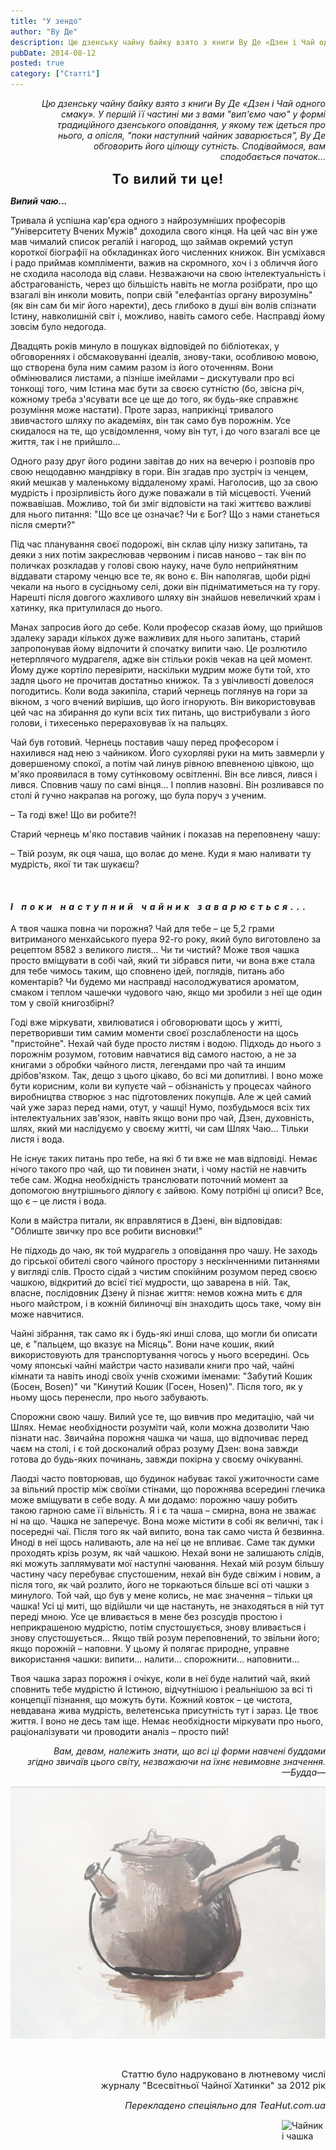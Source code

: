```yaml
---
title: "У зендо"
author: "Ву Де"
description: Цю дзенську чайну байку взято з книги Ву Де «Дзен і Чай одного смаку». У першій її частині ми з вами "вип'ємо чаю" у формі традиційного дзенського оповідання, у якому теж ідеться про нього, а опісля, "поки наступний чайник заварюється", Ву Де обговорить його цілющу сутність.
pubDate: 2014-08-12
posted: true
category: ["Статті"]
---
```


<p style="padding-left: 50px; text-align: end;"><em>Цю дзенську чайну байку взято з книги Ву Де «Дзен і Чай одного смаку». У першій її частині ми з вами "вип'ємо чаю" у формі традиційного дзенського оповідання, у якому теж ідеться про нього, а опісля, "поки наступний чайник заварюється", Ву Де обговорить його цілющу сутність. Сподіваймося, вам сподобається початок...</em></p>


<p style="text-align: center;"><span style="font-size: 16pt; letter-spacing: 1px"><strong>То вилий ти це!</strong></span></p>

**_Випий чаю..._**

Тривала й успішна кар'єра одного з найрозумніших професорів "Університету Вчених Мужів" доходила свого кінця. На цей час він уже мав чималий список регалій і нагород, що займав окремий уступ короткої біографії на обкладинках його численних книжок. Він усміхався і радо приймав компліменти, важив на скромного, хоч і з обличчя його не сходила насолода від слави. Незважаючи на свою інтелектуальність і абстрагованість, через що більшість навіть не могла розібрати, про що взагалі він инколи мовить, попри свій "елефантіаз органу вирозумінь" (як він сам би міг його наректи), десь глибоко в душі він волів спізнати Істину, навколишній світ і, можливо, навіть самого себе. Насправді йому зовсім було недогода.

Двадцять років минуло в пошуках відповідей по бібліотеках, у обговореннях і обсмаковуванні ідеалів, знову-таки, особливою мовою, що створена була ним самим разом із його оточенням. Вони обмінювалися листами, а пізніше імейлами – дискутували про всі тонкощі того, чим Істина має бути за своєю сутністю (бо, звісна річ, кожному треба з'ясувати все це ще до того, як будь-яке справжнє розуміння може настати). Проте зараз, наприкінці тривалого звивчастого шляху по академіях, він так само був порожнім. Усе скидалося на те, що усвідомлення, чому він тут, і до чого взагалі все це життя, так і не прийшло...

Одного разу друг його родини завітав до них на вечерю і розповів про свою нещодавню мандрівку в гори. Він згадав про зустріч із ченцем, який мешкав у маленькому віддаленому храмі. Наголосив, що за свою мудрість і прозірливість його дуже поважали в тій місцевості. Учений пожвавішав. Можливо, той би зміг відповісти на такі життєво важливі для нього питання: "Що все це означає? Чи є Бог? Що з нами станеться після смерти?"

Під час планування своєї подорожі, він склав цілу низку запитань, та деяки з них потім закреслював червоним і писав наново – так він по поличках розкладав у голові свою науку, наче було неприйнятним віддавати старому ченцю все те, як воно є. Він наполягав, щоби рідні чекали на нього в сусідньому селі, доки він підніматиметься на ту гору. Нарешті після довгого жахливого шляху він знайшов невеличкий храм і хатинку, яка притулилася до нього.

Манах запросив його до себе. Коли професор сказав йому, що прийшов здалеку заради кількох дуже важливих для нього запитань, старий запропонував йому відпочити й спочатку випити чаю. Це розлютило нетерплячого мудрагеля, адже він стільки років чекав на цей момент. Йому дуже кортіло перевірити, наскільки мудрим може бути той, хто задля цього не прочитав достатньо книжок. Та з увічливості довелося погодитись. Коли вода закипіла, старий чернець поглянув на гори за вікном, з чого вчений вирішив, що його ігнорують. Він використовував цей час на збирання до купи всіх тих питань, що вистрибували з його голови, і тихесенько перераховував їх на пальцях.

Чай був готовий. Чернець поставив чашу перед професором і нахилився над нею з чайником. Його сухорляві руки на мить завмерли у довершеному спокої, а потім чай линув рівною впевненою цівкою, що м'яко проявилася в тому сутінковому освітленні. Він все лився, лився і лився. Сповнив чашу по самі вінця... І поплив назовні. Він розливався по столі й гучно накрапав на рогожу, що була поруч з ученим.

– Та годі вже! Що ви робите?!

Старий чернець м'яко поставив чайник і показав на переповнену чашу:

– Твій розум, як оця чаша, що волає до мене. Куди я маю наливати ту мудрість, якої ти так шукаєш?
   
<p>&nbsp;</p>

<h4><em style="letter-spacing: 5px">І поки наступний чайник заварюється...</em></h4>

А твоя чашка повна чи порожня? Чай для тебе – це 5,2 грами витриманого менхайського пуера 92-го року, який було виготовлено за рецептом 8582 з великого листя... Чи ти чистий? Може твоя чашка просто вміщувати в собі чай, який ти зібрався пити, чи вона вже стала для тебе чимось таким, що сповнено ідей, поглядів, питань або коментарів? Чи будемо ми насправді насолоджуватися ароматом, смаком і теплом чашечки чудового чаю, якщо ми зробили з неї ще один том у своїй книгозбірні?

Годі вже міркувати, хвилюватися і обговорювати щось у житті, перетворивши тим самим моменти своєї розслаблености на щось "пристойне". Нехай чай буде просто листям і водою. Підходь до нього з порожнім розумом, готовим навчатися від самого настою, а не за книгами з обробки чайного листя, легендами про чай та иншим дрібов'язком. Так, дещо з цього цікаво, бо всі ми допитливі. І воно може бути корисним, коли ви купуєте чай – обізнаність у процесах чайного виробництва створює з нас підготовлених покупців. Але ж цей самий чай уже зараз перед нами, отут, у чашці! Нумо, позбудьмося всіх тих інтелектуальних зав'язок, навіть якщо вони про чай, Дзен, духовність, шлях, який ми наслідуємо у своєму житті, чи сам Шлях Чаю... Тільки листя і вода.

Не існує таких питань про тебе, на які б ти вже не мав відповіді. Немає нічого такого про чай, що ти повинен знати, і чому настій не навчить тебе сам. Жодна необхідність транслювати поточний момент за допомогою внутрішнього діялогу є зайвою. Кому потрібні ці описи? Все, що є – це листя і вода.

Коли в майстра питали, як вправлятися в Дзені, він відповідав: "Облиште звичку про все робити висновки!"

Не підходь до чаю, як той мудрагель з оповідання про чашу. Не заходь до гірської обителі свого чайного простору з нескінченними питаннями у вигляді слів. Просто сідай з чистим спокійним розумом перед своєю чашкою, відкритий до всієї тієї мудрости, що заварена в ній. Так, власне, послідовник Дзену й пізнає життя: немов кожна мить є для нього майстром, і в кожній билиночці він знаходить щось таке, чому він може навчитися.

Чайні зібрання, так само як і будь-які инші слова, що могли би описати це, є "пальцем, що вказує на Місяць". Вони наче кошик, який використовують для транспортування чогось у нього всередині. Ось чому японські чайні майстри часто називали книги про чай, чайні кімнати та навіть иноді своїх учнів схожими іменами: "Забутий Кошик (Босен, Bosen)" чи "Кинутий Кошик (Госен, Hosen)". Після того, як у ньому щось перенесли, про нього забувають.

Спорожни свою чашу. Вилий усе те, що вивчив про медитацію, чай чи Шлях. Немає необхідности розуміти чай, коли можна дозволити Чаю пізнати нас. Звичайна порожня чашка чи чаша, що відпочиває перед чаєм на столі, і є той досконалий образ розуму Дзен: вона завжди готова до будь-яких починань, завжди покірна у своєму очікуванні.

Лаодзі часто повторював, що будинок набуває такої ужиточности саме за вільний простір між своїми стінами, що порожнява всередині глечика може вміщувати в себе воду. А ми додамо: порожню чашу робить такою гарною саме її вільність. Я і є та чаша – смирна, вона не зважає ні на що. Чашка не заперечує. Вона може містити в собі як величні, так і посередні чаї. Після того як чай випито, вона так само чиста й безвинна. Иноді в неї щось наливають, але на неї це не впливає. Саме так думки проходять крізь розум, як чай чашкою. Нехай вони не залишають слідів, які можуть заплямувати мої наступні чаювання. Нехай мій розум більшу частину часу перебуває спустошеним, нехай він буде свіжим і новим, а після того, як чай розлито, його не торкаються більше всі оті чашки з минулого. Той чай, що був у мене колись, не має значення – тільки ця чашка! Усі ці миті, що відійшли чи ще настануть, не знаходяться в ній тут переді мною. Усе це вливається в мене без розсудів простою і неприкрашеною мудрістю, потім спустошується, знову вливається і знову спустошується... Якщо твій розум переповнений, то звільни його; якщо порожній – наповни. У цьому й полягає природне, управне використання чашки: випити... налити... спорожнити... наповнити...

Твоя чашка зараз порожня і очікує, коли в неї буде налитий чай, який сповнить тебе мудрістю й Істиною, відчутнішою і реальнішою за всі ті концепції пізнання, що можуть бути. Кожний ковток – це чистота, невдавана жива мудрість, велетенська присутність тут і зараз. Це твоє життя. І воно не десь там іще. Немає необхідности міркувати про нього, раціоналізувати чи проводити аналіз – просто пий!

<p style="text-align: right;"><em>Вам, девам, належить знати, що всі ці форми навчені буддами</em><br /><em>згідно звичаїв цього світу, незважаючи на їхнє невимовне значення.</em><br /><em>—Будда—</em></p>
 
![Старий чайник з бічною ручкою](/src/assets/articles/in-the-zendo.jpg)

<p>&nbsp;</p>
<p style="text-align: right;"><span style="font-size: 11pt;">Статтю було надруковано в лютневому числі<br />журналу "Всесвітньої Чайної Хатинки" за 2012 рік</span></p>
<p style="text-align: right;"><span style="font-size: 11pt;"><em>Перекладено спеціяльно для <em>TeaHut.com.ua</em></em></span></p>
<div style="display: flex; justify-content: end;">
  <img style="display: block;  width: 70px;" src="/teakettle.gif" alt="Чайник і чашка" />
</div>